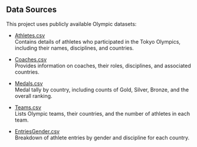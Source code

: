 ## Data Sources

This project uses publicly available Olympic datasets:

- [Athletes.csv](https://github.com/darshilparmar/tokyo-olympic-azure-data-engineering-project/raw/refs/heads/main/data/Athletes.csv)  
  Contains details of athletes who participated in the Tokyo Olympics, including their names, disciplines, and countries.  

- [Coaches.csv](https://github.com/darshilparmar/tokyo-olympic-azure-data-engineering-project/raw/refs/heads/main/data/Coaches.csv)  
  Provides information on coaches, their roles, disciplines, and associated countries.  

- [Medals.csv](https://github.com/darshilparmar/tokyo-olympic-azure-data-engineering-project/raw/refs/heads/main/data/Medals.csv)  
  Medal tally by country, including counts of Gold, Silver, Bronze, and the overall ranking.  

- [Teams.csv](https://github.com/darshilparmar/tokyo-olympic-azure-data-engineering-project/raw/refs/heads/main/data/Teams.csv)  
  Lists Olympic teams, their countries, and the number of athletes in each team.  

- [EntriesGender.csv](https://github.com/darshilparmar/tokyo-olympic-azure-data-engineering-project/raw/refs/heads/main/data/EntriesGender.csv)  
  Breakdown of athlete entries by gender and discipline for each country.  
